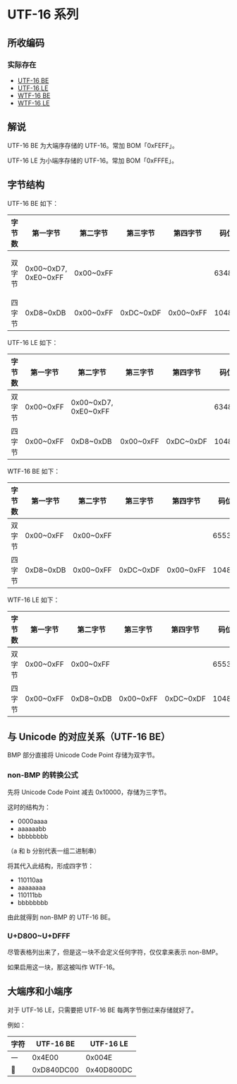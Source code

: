 # UTF-16 系列

## 所收编码
### 实际存在
- [UTF-16 BE](https://www.unicode.org/versions/Unicode10.0.0/ch03.pdf#G31699)
- [UTF-16 LE](https://www.unicode.org/versions/Unicode10.0.0/ch03.pdf#G31866)
- [WTF-16 BE](https://simonsapin.github.io/wtf-8/#wtf-16)
- [WTF-16 LE](https://simonsapin.github.io/wtf-8/#wtf-16)

## 解说
UTF-16 BE 为大端序存储的 UTF-16。常加 BOM「0xFEFF」。

UTF-16 LE 为小端序存储的 UTF-16。常加 BOM「0xFFFE」。

## 字节结构
UTF-16 BE 如下：

|字节数|第一字节|第二字节|第三字节|第四字节|码位数|注释|
|-|-|-|-|-|-|-|
|双字节|0x00\~0xD7, 0xE0\~0xFF|0x00~0xFF|||63488|跳过 0xD8~0xDF，留给 non-BMP 表示用。|
|四字节|0xD8~0xDB|0x00~0xFF|0xDC~0xDF|0x00~0xFF|1048576||

UTF-16 LE 如下：

|字节数|第一字节|第二字节|第三字节|第四字节|码位数|注释|
|-|-|-|-|-|-|-|
|双字节|0x00~0xFF|0x00\~0xD7, 0xE0\~0xFF|||63488||
|四字节|0x00~0xFF|0xD8~0xDB|0x00~0xFF|0xDC~0xDF|1048576||

WTF-16 BE 如下：

|字节数|第一字节|第二字节|第三字节|第四字节|码位数|注释|
|-|-|-|-|-|-|-|
|双字节|0x00~0xFF|0x00~0xFF|||65536|存在 0xD8~0xDF。|
|四字节|0xD8~0xDB|0x00~0xFF|0xDC~0xDF|0x00~0xFF|1048576||

WTF-16 LE 如下：

|字节数|第一字节|第二字节|第三字节|第四字节|码位数|注释|
|-|-|-|-|-|-|-|
|双字节|0x00~0xFF|0x00~0xFF|||65536||
|四字节|0x00~0xFF|0xD8~0xDB|0x00~0xFF|0xDC~0xDF|1048576||

## 与 Unicode 的对应关系（UTF-16 BE）
BMP 部分直接将 Unicode Code Point 存储为双字节。

### non-BMP 的转换公式
先将 Unicode Code Point 减去 0x10000，存储为三字节。

这时的结构为：
- 0000aaaa
- aaaaaabb
- bbbbbbbb

（a 和 b 分别代表一组二进制串）

将其代入此结构，形成四字节：
- 110110aa
- aaaaaaaa
- 110111bb
- bbbbbbbb

由此就得到 non-BMP 的 UTF-16 BE。

### U+D800~U+DFFF
尽管表格列出来了，但是这一块不会定义任何字符，仅仅拿来表示 non-BMP。

如果启用这一块，那这被叫作 WTF-16。

## 大端序和小端序
对于 UTF-16 LE，只需要把 UTF-16 BE 每两字节倒过来存储就好了。

例如：

|字符|UTF-16 BE|UTF-16 LE|
|-|-|-|
|一|0x4E00|0x004E|
|𠀀|0xD840DC00|0x40D800DC|
